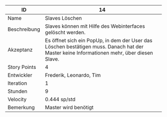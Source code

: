 | ID         |14|
|-|-|
|Name        | Slaves Löschen |
|Beschreibung| Slaves können mit Hilfe des Webinterfaces gelöscht werden. |
|Akzeptanz   |Es öffnet sich ein PopUp, in dem der User das Löschen bestätigen muss. Danach hat der Master keine Informationen mehr, über diesen Slave.|
|Story Points|4|
|Entwickler  |Frederik, Leonardo, Tim|
|Iteration   |1|
|Stunden     |9|
|Velocity    |0.444 sp/std|
|Bemerkung   |Master wird benötigt|
